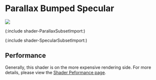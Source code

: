 Parallax Bumped Specular
========================



![](http://docwiki.hq.unity3d.com/uploads/Main/Shaders./Shader-NormalParallaxBumpSpec.png)  

(:include shader-ParallaxSubsetImport:)

(:include shader-SpecularSubsetImport:)

Performance
-----------


Generally, this shader is on the more expensive rendering side.  For more details, please view the [Shader Peformance page](shader-Performance.md).
